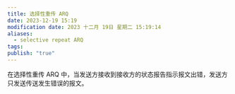 ```yaml
---
title: 选择性重传 ARQ
date: 2023-12-19 15:19
modification date: 2023 十二月 19日 星期二 15:19:14
aliases:
  - selective repeat ARQ
tags: 
publish: "true"
---
```


在选择性重传 ARQ 中，当发送方接收到接收方的状态报告指示报文出错，发送方只发送传送发生错误的报文。
